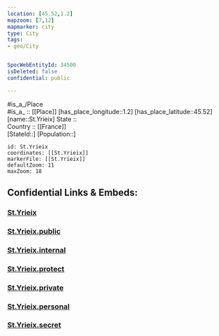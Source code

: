 ```yaml
---
location: [45.52,1.2] 
mapzoom: [7,12] 
mapmarker: city 
type: City
tags:
- geo/City


SpocWebEntityId: 34500
isDeleted: false
confidential: public

---
```

#is_a_/Place  
#is_a_ :: [[Place]] 
[has_place_longitude::1.2] 
[has_place_latitude::45.52] 
[name::St.Yrieix] 
State ::  
Country :: [[France]]  
[StateId::] 
[Population::] 



```leaflet
id: St.Yrieix
coordinates: [[St.Yrieix]] 
markerFile: [[St.Yrieix]] 
defaultZoom: 11 
maxZoom: 18
```


## Confidential Links & Embeds: 

### [St.Yrieix](/_Standards/Earth/Continent/Europe/Europe~West/France/regions~France/Nouvelle-Aquitaine/departments~Aquitaine/Haute-Vienne/communes~Haute-Vienne/Limoges/cities~Limoges/St.Yrieix.md) 

### [St.Yrieix.public](/_public/Earth/Continent/Europe/Europe~West/France/regions~France/Nouvelle-Aquitaine/departments~Aquitaine/Haute-Vienne/communes~Haute-Vienne/Limoges/cities~Limoges/St.Yrieix.public.md) 

### [St.Yrieix.internal](/_internal/Earth/Continent/Europe/Europe~West/France/regions~France/Nouvelle-Aquitaine/departments~Aquitaine/Haute-Vienne/communes~Haute-Vienne/Limoges/cities~Limoges/St.Yrieix.internal.md) 

### [St.Yrieix.protect](/_protect/Earth/Continent/Europe/Europe~West/France/regions~France/Nouvelle-Aquitaine/departments~Aquitaine/Haute-Vienne/communes~Haute-Vienne/Limoges/cities~Limoges/St.Yrieix.protect.md) 

### [St.Yrieix.private](/_private/Earth/Continent/Europe/Europe~West/France/regions~France/Nouvelle-Aquitaine/departments~Aquitaine/Haute-Vienne/communes~Haute-Vienne/Limoges/cities~Limoges/St.Yrieix.private.md) 

### [St.Yrieix.personal](/_personal/Earth/Continent/Europe/Europe~West/France/regions~France/Nouvelle-Aquitaine/departments~Aquitaine/Haute-Vienne/communes~Haute-Vienne/Limoges/cities~Limoges/St.Yrieix.personal.md) 

### [St.Yrieix.secret](/_secret/Earth/Continent/Europe/Europe~West/France/regions~France/Nouvelle-Aquitaine/departments~Aquitaine/Haute-Vienne/communes~Haute-Vienne/Limoges/cities~Limoges/St.Yrieix.secret.md)

